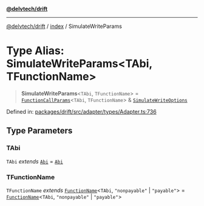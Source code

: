 [**@delvtech/drift**](../../README.md)

***

[@delvtech/drift](../../README.md) / [index](../README.md) / SimulateWriteParams

# Type Alias: SimulateWriteParams\<TAbi, TFunctionName\>

> **SimulateWriteParams**\<`TAbi`, `TFunctionName`\> = [`FunctionCallParams`](FunctionCallParams.md)\<`TAbi`, `TFunctionName`\> & [`SimulateWriteOptions`](../interfaces/SimulateWriteOptions.md)

Defined in: [packages/drift/src/adapter/types/Adapter.ts:736](https://github.com/delvtech/drift/blob/95370f81f9813e8d583ed884b0b07657be0d8f2c/packages/drift/src/adapter/types/Adapter.ts#L736)

## Type Parameters

### TAbi

`TAbi` *extends* [`Abi`](Abi.md) = [`Abi`](Abi.md)

### TFunctionName

`TFunctionName` *extends* [`FunctionName`](FunctionName.md)\<`TAbi`, `"nonpayable"` \| `"payable"`\> = [`FunctionName`](FunctionName.md)\<`TAbi`, `"nonpayable"` \| `"payable"`\>
